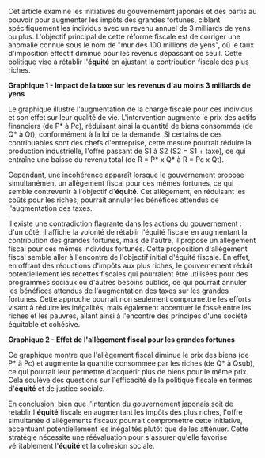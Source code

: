 Cet article examine les initiatives du gouvernement japonais et des partis au pouvoir pour augmenter les impôts des grandes fortunes, ciblant spécifiquement les individus avec un revenu annuel de 3 milliards de yens ou plus. L'objectif principal de cette réforme fiscale est de corriger une anomalie connue sous le nom de "mur des 100 millions de yens", où le taux d'imposition effectif diminue pour les revenus dépassant ce seuil. Cette politique vise à rétablir l'**équité** en ajustant la contribution fiscale des plus riches.

**Graphique 1 - Impact de la taxe sur les revenus d'au moins 3 milliards de yens**

Le graphique illustre l'augmentation de la charge fiscale pour ces individus et son effet sur leur qualité de vie. L'intervention augmente le prix des actifs financiers (de P* à Pc), réduisant ainsi la quantité de biens consommés (de Q* à Qt), conformément à la loi de la demande. Si certains de ces contribuables sont des chefs d'entreprise, cette mesure pourrait réduire la production industrielle, l'offre passant de S1 à S2 (S2 = S1 + taxe), ce qui entraîne une baisse du revenu total (de R = P* x Q* à R = Pc x Qt).

Cependant, une incohérence apparaît lorsque le gouvernement propose simultanément un allègement fiscal pour ces mêmes fortunes, ce qui semble contrevenir à l'objectif d'**équité**. Cet allègement, en réduisant les coûts pour les riches, pourrait annuler les bénéfices attendus de l'augmentation des taxes.

Il existe une contradiction flagrante dans les actions du gouvernement : d'un côté, il affiche la volonté de rétablir l'équité fiscale en augmentant la contribution des grandes fortunes, mais de l'autre, il propose un allègement fiscal pour ces mêmes individus fortunés. Cette proposition d'allègement fiscal semble aller à l'encontre de l'objectif initial d'équité fiscale. En effet, en offrant des réductions d'impôts aux plus riches, le gouvernement réduit potentiellement les recettes fiscales qui pourraient être utilisées pour des programmes sociaux ou d'autres besoins publics, ce qui pourrait annuler les bénéfices attendus de l'augmentation des taxes sur les grandes fortunes. Cette approche pourrait non seulement compromettre les efforts visant à réduire les inégalités, mais également accentuer le fossé entre les riches et les pauvres, allant ainsi à l'encontre des principes d'une société équitable et cohésive.

**Graphique 2 - Effet de l'allègement fiscal pour les grandes fortunes**

Ce graphique montre que l'allègement fiscal diminue le prix des biens (de P* à Pc) et augmente la quantité consommée par les riches (de Q* à Qsub), ce qui pourrait leur permettre d'acquérir plus de biens pour le même prix. Cela soulève des questions sur l'efficacité de la politique fiscale en termes d'**équité** et de justice sociale.

En conclusion, bien que l'intention du gouvernement japonais soit de rétablir l'**équité** fiscale en augmentant les impôts des plus riches, l'offre simultanée d'allègements fiscaux pourrait compromettre cette initiative, accentuant potentiellement les inégalités plutôt que de les atténuer. Cette stratégie nécessite une réévaluation pour s'assurer qu'elle favorise véritablement l'**équité** et la cohésion sociale.